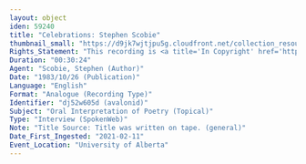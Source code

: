 ```yaml
---
layout: object
iden: 59240
title: "Celebrations: Stephen Scobie"
thumbnail_small: "https://d9jk7wjtjpu5g.cloudfront.net/collection_resource_files/thumbnails/000/134/053/small/audio-default.png?1640837384"
Rights_Statement: "This recording is <a title='In Copyright' href='https://rightsstatements.org/page/InC/1.0/?language=en'>In Copyright</a> and is made available for non-commercial research and educational purposes, with permission from the rights holder(s). The University of Alberta wishes to hear from any copyright owner, or their representative, who believes that this recording has been used without authorization. Please contact <a title='erahelp@ualberta.ca' href='mailto:erahelp@ualberta.ca'>erahelp@ualberta.ca</a>. You may display/perform this material for non-commercial research or teaching purposes. For all other reproduction, performance or distribution uses, please contact the copyright holders"
Duration: "00:30:24"
Agent: "Scobie, Stephen (Author)"
Date: "1983/10/26 (Publication)"
Language: "English"
Format: "Analogue (Recording Type)"
Identifier: "dj52w605d (avalonid)"
Subject: "Oral Interpretation of Poetry (Topical)"
Type: "Interview (SpokenWeb)"
Note: "Title Source: Title was written on tape. (general)"
Date_First_Ingested: "2021-02-11"
Event_Location: "University of Alberta"
---
```


